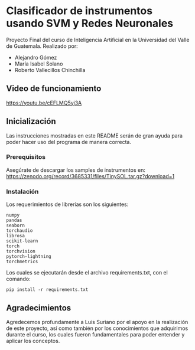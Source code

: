 # Clasificador de instrumentos usando SVM y Redes Neuronales

Proyecto Final del curso de Inteligencia Artificial en la Universidad del Valle de Guatemala.
Realizado por:
- Alejandro Gómez
- María Isabel Solano
- Roberto Vallecillos Chinchilla


## Video de funcionamiento
https://youtu.be/cEFLMQ5yj3A

## Inicialización

Las instrucciones mostradas en este README serán de gran ayuda para poder hacer uso del programa de manera correcta.

### Prerequisitos

Asegúrate de descargar los samples de instrumentos en:
https://zenodo.org/record/3685331/files/TinySOL.tar.gz?download=1

### Instalación

Los requerimientos de librerías son los siguientes:
    
```
numpy
pandas
seaborn
torchaudio
librosa
scikit-learn
torch
torchvision
pytorch-lightning
torchmetrics
```

Los cuales se ejecutarán desde el archivo requirements.txt, con el comando:

```
pip install -r requirements.txt
```

## Agradecimientos

Agredecemos profundamente a Luis Suriano por el apoyo en la realización de este proyecto, así como también por los conocimientos que adquirimos durante el curso, los cuales fueron fundamentales para poder entender y aplicar los conceptos.





